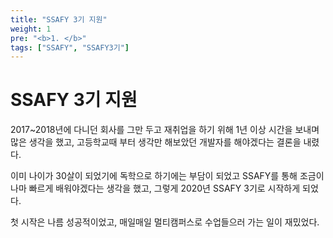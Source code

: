 ```yaml
---
title: "SSAFY 3기 지원"
weight: 1
pre: "<b>1. </b>"
tags: ["SSAFY", "SSAFY3기"]
---
```


# SSAFY 3기 지원

2017~2018년에 다니던 회사를 그만 두고 재취업을 하기 위해 1년 이상 시간을 보내며 많은 생각을 했고, 고등학교때 부터 생각만 해보았던 개발자를 해야겠다는 결론을 내렸다. 

이미 나이가 30살이 되었기에 독학으로 하기에는 부담이 되었고 SSAFY를 통해 조금이나마 빠르게 배워야겠다는 생각을 했고, 그렇게 2020년 SSAFY 3기로 시작하게 되었다.

첫 시작은 나름 성공적이었고, 매일매일 멀티캠퍼스로 수업들으러 가는 일이 재밌었다.